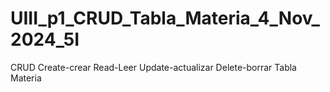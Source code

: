 # UIII_p1_CRUD_Tabla_Materia_4_Nov_2024_5I
CRUD Create-crear Read-Leer Update-actualizar Delete-borrar Tabla Materia
